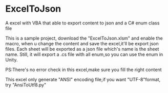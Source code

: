 # ExcelToJson
A excel with VBA that able to export content to json and a C# enum class file 

 This is a sample project, download the "ExcelToJson.xlsm" and enable the macro, when u change the content and save the excel,it'll be export json files.
 Each sheet will be exported as a json file which's name is the sheet name.
 Still, it will export a .cs file with all enum,so you can use the enum in Unity.
 
 PS:There's no error check in this excel,make sure you fill the right content
 
 This excel only generate "ANSI" encoding file,if you want "UTF-8"format, try "AnsiToUtf8.py"
